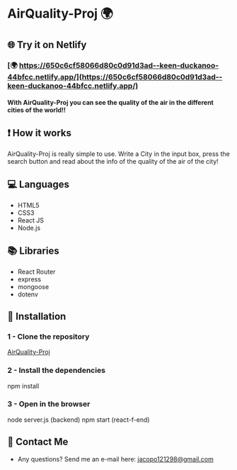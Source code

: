 # AirQuality-Proj 🌍


## 🌐 Try it on Netlify
### [🌍 https://650c6cf58066d80c0d91d3ad--keen-duckanoo-44bfcc.netlify.app/](https://650c6cf58066d80c0d91d3ad--keen-duckanoo-44bfcc.netlify.app/)


#### With AirQuality-Proj you can see the quality of the air in the different cities of the world!!

## ❗ How it works
AirQuality-Proj is really simple to use. Write a City in the input box, press the search button and read about the info of the quality of the air of the city!

## 💻 Languages
* HTML5
* CSS3
* React JS
* Node.js
## 📚 Libraries
* React Router
* express
* mongoose
* dotenv


## 🔽 Installation

### 1 - Clone the repository
[AirQuality-Proj](https://github.com/JacopoCasanova98/AirQuality-Proj.git)

### 2 - Install the dependencies
npm install

### 3 - Open in the browser
node server.js (backend)
npm start (react-f-end)

## 📧 Contact Me
* Any questions? Send me an e-mail here: jacopo121298@gmail.com
